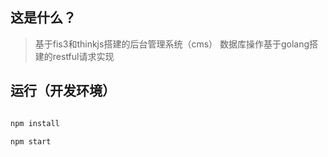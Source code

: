 ## 这是什么？
 > 基于fis3和thinkjs搭建的后台管理系统（cms）
 > 数据库操作基于golang搭建的restful请求实现
 
## 运行（开发环境）

```js

npm install

npm start

```
